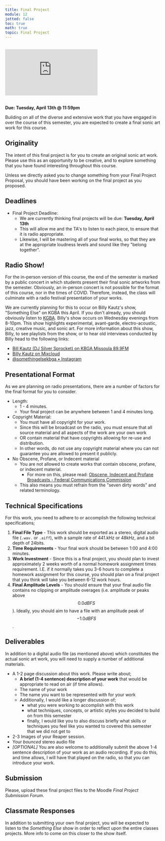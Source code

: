 ```yaml
---
title: Final Project
module: 12
jotted: false
toc: true
math: true
topic: Final Project
---
```



<br />


<div class="embed-responsive embed-responsive-16by9"><iframe class="embed-responsive-item" src="https://www.youtube.com/embed/gM-uDFZKWpw" frameborder="0" allow="accelerometer; autoplay; encrypted-media; gyroscope; picture-in-picture" allowfullscreen></iframe></div>


<br />



**Due: Tuesday, April 13th @ 11:59pm**

Building on all of the diverse and extensive work that you have engaged in over the course of this semester, you are expected to create a final sonic art work for this course.

## Originality

The intent of this final project is for you to create an original sonic art work. Please use this as an opportunity to be creative, and to explore something that you have found interesting throughout this course.

Unless we directly asked you to change something from your Final Project Proposal, you should have been working on the final project as you proposed.

## Deadlines

- Final Project Deadline:
	- We are currently thinking final projects will be due: **Tuesday, April 13th**
	- This will allow me and the TA's to listen to each piece, to ensure that it is radio appropriate.
	- Likewise, I will be mastering all of your final works, so that they are at the appropriate loudness levels and sound like they "belong together".


## Radio Show!

For the in-person version of this course, the end of the semester is marked by a public concert in which students present their final sonic artworks from the semester. Obviously, an in-person concert is not possible for the format of this course, nor in the times of COVID. Therefore, instead, the class will culminate with a radio festival presentation of your works.

We are currently planning for this to occur on Billy Kautz's show, "Something Else" on KGBA this April. If you don't already, you should obviously listen to [KGBA](https://www.kbga.org). Billy's show occurs on Wednesday evenings from 8-10pm. This show highlights experimental, avant-garde, electro-acoustic, jazz, creative music, and sonic art. For more information about this show, Billy, to see playlists from the show, or to hear old interviews conducted by Billy head to the following links:

- [Bill Kautz (DJ Silver Sprocket) on KBGA Missoula 89.9FM](https://spinitron.com/KBGA/dj/37934/Bill-Kautz-DJ-Silver-Sprocket)
- [Billy Kautz on Mixcloud](https://www.mixcloud.com/bill-kautz/)
- [@somethingelsekbga • Instagram](https://www.instagram.com/somethingelsekbga/)

## Presentational Format

As we are planning on radio presentations, there are a number of factors for the final format for you to consider.

- Length:
	- 1 - 4 minutes.
	- Your final project can be anywhere between 1 and 4 minutes long.
- Copyright Material:
	- You must have all copyright for your work.
	- Since this will be broadcast on the radio, you must ensure that all source material and all aspects of the work are your own work
	- OR contain material that have copyrights allowing for re-use and distribution.
	- In other words, do not use any copyright material where you can not guarantee you are allowed to present it publicly.
- No Obscene, Profane, or Indecent material
	- You are not allowed to create works that contain obscene, profane, or indecent material.
		- For more on this, please read: [Obscene, Indecent and Profane Broadcasts - Federal Communications Commission](https://www.fcc.gov/consumers/guides/obscene-indecent-and-profane-broadcasts)
	- This also means you must refrain from the "seven dirty words" and related terminology.



## Technical Specifications

For this work, you need to adhere to or accomplish the following technical specifications;

1. **Final File Type** - This work should be exported as a stereo, digital audio file (`.wav.` or `.aiff`), with a sample rate of 441.kHz or 48kHz, and a bit depth of 24bits.
2. **Time Requirements** - Your final work should be between 1:00 and 4:00 minutes.
3. **Work Investment** - Since this is a final project, you should plan to invest approximately 2 weeks worth of a normal homework assignment times requirement. I.E. if it normally takes you 3-6 hours to complete a homework assignment for this course, you should plan on a final project that you think will take you between 6-12 work hours.
4. **Final Amplitude Levels** - You should ensure that your final audio file contains no clipping or amplitude overages (i.e. amplitude or peaks above $$0.0dBFS$$). Ideally, you should aim to have a file with an amplitude peak of $$-1.0dBFS$$.

## Deliverables

In addition to a digital audio file (as mentioned above) which constitutes the actual sonic art work, you will need to supply a number of additional materials.

- A 1-2 page discussion about this work. Please write about;
	- **A brief (1-4 sentence) description of your work** that would be appropriate to read on air (if time allows).
	- The name of your work
	- The name you want to be represented with for your work
	- Additionally, I would like a longer discussion of;
		- what you were working to accomplish with this work
		- what techniques, concepts, or artistic styles you decided to build on from this semester
		- finally, I would like you to also discuss briefly what skills or techniques you feel like you wanted to covered this semester that we did not get to
- 2-3 Images of your Reaper session.
- Your _bounced_ stereo audio file
- _[OPTIONAL]_ You are also welcome to additionally submit the above 1-4 sentence description of your work as an audio recording. If you do this, and time allows, I will have that played on the radio, so that you can introduce your work.


## Submission

Please, upload these final project files to the Moodle _Final Project Submission Forum_.

## Classmate Responses

In addition to submitting your own final project, you will be expected to listen to the _Something Else_ show in order to reflect upon the entire classes projects. More info to come on this closer to the show itself.

